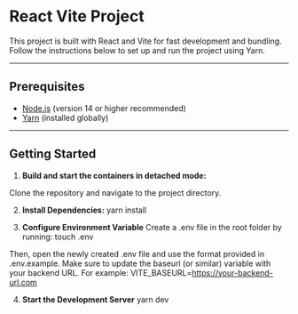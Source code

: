 # React Vite Project

This project is built with React and Vite for fast development and bundling. Follow the instructions below to set up and run the project using Yarn.

---

## Prerequisites

- [Node.js](https://nodejs.org/) (version 14 or higher recommended)
- [Yarn](https://yarnpkg.com/) (installed globally)

---

## Getting Started

1. **Build and start the containers in detached mode:**

  Clone the repository and navigate to the project directory.


2. **Install Dependencies:**
  yarn install
  

3. **Configure Environment Variable**
 Create a .env file in the root folder by running: touch .env

  Then, open the newly created .env file and use the format provided in .env.example. Make sure to update the baseurl (or similar) variable with your backend URL. For example: VITE_BASEURL=https://your-backend-url.com


4. **Start the Development Server**
  yarn dev

